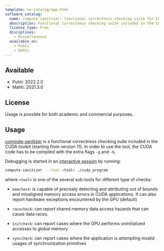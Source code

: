 ```yaml
---
template: sw-catalog/app.html
software_catalog:
  name: compute-sanitizer: functional correctness checking suite for CUDA programs
  description: Functional correctness checking suite included in the CUDA toolkit
  license_type: Free
  disciplines:
    - Miscellaneous
  available_on:
    - Puhti
    - Mahti
---
```


## Available

- Puhti: 2022.2.0
- Mahti: 2021.3.0

## License

Usage is possible for both academic and commercial purposes.

## Usage    

[compute-sanitizer](https://docs.nvidia.com/cuda/compute-sanitizer/index.html) is a functional correctness checking suite included in the CUDA toolkit (starting from version 11). 
In order to use the tool, the CUDA code has to be compiled with the extra flags
`-g` and `-G`.

Debugging is started in an [interactive session](../computing/running/interactive-usage.md) 
by running:

```bash
compute-sanitizer  --tool <tool> ./cuda_program
```
where `<tool>` is one of the several sub-tools for different type of checks:

* `memcheck`: is capable of precisely detecting and attributing out of bounds and misaligned memory access errors in CUDA applications. It can also report hardware exceptions encountered by the GPU (default)

* `racecheck`: can report shared memory data access hazards that can cause data races.

* `initcheck`: can report cases where the GPU performs uninitialized accesses to global memory 

* `synccheck`: can report cases where the application is attempting invalid usages of synchronization primitives
